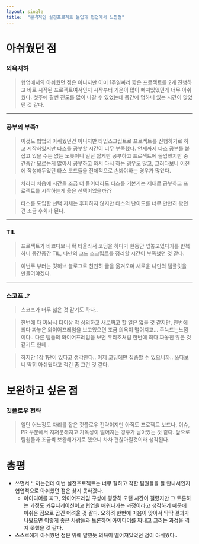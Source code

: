 ```yaml
---
layout: single
title:  "본격적인 실전프로젝트 돌입과 협업에서 느낀점"
---
```

# 아쉬웠던 점

### 의욕저하

> 협업에서의 아쉬웠던 점은 아니지만 이미 1주일짜리 짧은 프로젝트를 2개 진행하고 바로 시작된 프로젝트여서인지 시작부터 기운이 많이 빠져있었던게 너무 아쉬웠다. 첫주에 훨씬 진도를 많이 나갈 수 있었는데 중간에 멍하니 있는 시간이 많았던 것 같다.
---
### 공부의 부족?

> 이것도 협업의 아쉬웠던건 아니지만 타입스크립트로 프로젝트를 진행하기로 하고 시작하였지만 타스를 공부할 시간이 너무 부족했다. 언제까지 타스 공부를 붙잡고 있을 수는 없는 노릇이니 일단 짧게만 공부하고 프로젝트에 돌입했지만 중간중간 모르는게 많아서 공부하고 와서 다시 하는 경우도 많고, 그러다보니 이전에 작성해두었던 타스 코드들을 전체적으로 손봐야하는 경우가 많았다.

> 차라리 처음에 시간을 조금 더 들이더라도 타스를 기본기는 제대로 공부하고 프로젝트를 시작하는게 옳은 선택이었을까??

> 타스를 도입한 선택 자체는 후회하지 않지만 타스의 난이도를 너무 만만히 봤던건 조금 후회가 된다.
---

### TIL

> 프로젝트가 바쁘다보니 확 타올라서 코딩을 하다가 한동안 넋놓고있다가를 반복하니 중간중간 TIL, 나만의 코드 스크립트를 정리할 시간이 부족했던 것 같다.

> 이번주 부터는 깃허브 블로그로 천천히 글을 옮겨오며 새로운 나만의 템플릿을 만들어야겠다.
---
### 스코프..?

> 스코프가 너무 넓은 것 같기도 하다..

> 한번에 다 짜놔서 더이상 막 상의하고 새로짜고 할 일은 없을 것 같지만, 한번에 죄다 짜놓은 와이어프레임을 보고있으면 조금 의욕이 떨어지고… 주눅드는느낌이다.. 다른 팀들의 와이어프레임을 보면 우리조처럼 한번에 죄다 짜놓진 않은 것 같기도 한데..

> 하지만 1장 1단이 있다고 생각한다.. 이제 코딩에만 집중할 수 있으니까.. 쓰다보니 딱히 아쉬웠다고 적긴 좀 그런 것 같다.

# 보완하고 싶은 점

### 깃플로우 전략

> 일단 어느정도 자리를 잡은 깃플로우 전략이지만 아직도 프로젝트 보드나, 이슈, PR 부분에서 지저분해지고 가독성이 떨어지는 경우가 남아있는 것 같다. 앞으로 팀원들과 조금씩 보완해가기로 했으니 차차 괜찮아질것이라 생각된다.

### 

# 총평

- 쓰면서 느끼는건데 이번 실전프로젝트는 너무 잘하고 착한 팀원들을 잘 만나서인지 협업적으로 아쉬웠던 점은 찾지 못하겠다.
    - 아이디어를 짜고, 와이어프레임 구성에 굉장히 오랜 시간이 걸렸지만 그 토론하는 과정도 커뮤니케이션이고 협업을 배워나가는 과정이라고 생각하기 때문에 아쉬운 점으로 꼽긴 어려울 것 같다. 오히려 한번에 마음이 맞아서 딱딱 결과가 나왔으면 이렇게 좋은 사람들과 토론하며 아이디어를 짜내고 그러는 과정을 겪지 못했을 것 같다.
- 스스로에게 아쉬웠던 점은 위에 말했듯 의욕이 떨어져있었던 점이 아쉬웠다..